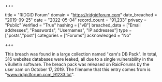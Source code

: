 +++

title = "RIDGID Forum"
domain = "https://ridgidforum.com"
date_breached = "2019-09-25"
date = "2022-05-04"
record_count = "91,233"
privacy = "Public"
Verified = "True"
hashing = ["vB"]
breached_data = ["Email addresses", "Passwords", "Usernames", "IP addresses"]
type = ["posts","post"]
categories = ["Forums"]
acknowledged = "No"


+++


This breach was found in a large collection named "xam's DB Pack". In total, 316 websites databases were leaked, all due to a single vulnerability in the vBulletin software. The breach pack was released on RaidForums by the user xam on October 17, 2019. The filename that this entry comes from is "www.ridgidforum.com_91233.txt".

